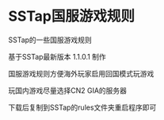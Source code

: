 # SSTap国服游戏规则
SSTap的一些国服游戏规则

基于SSTap最新版本 1.1.0.1 制作

国服游戏规则方便海外玩家启用回国模式玩游戏

玩国内游戏尽量选择CN2 GIA的服务器

下载后复制到SSTap的rules文件夹重启程序即可

